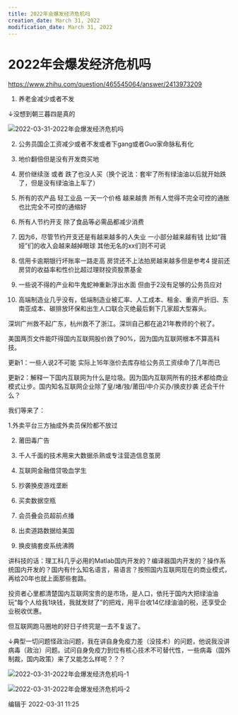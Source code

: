 ```yaml
---
title: 2022年会爆发经济危机吗
creation_date: March 31, 2022
modification_date: March 31, 2022
---
```



# 2022年会爆发经济危机吗

https://www.zhihu.com/question/465545064/answer/2413973209

1. 养老金减少或者不发

↓没想到朝三暮四是真的

![2022-03-31-2022年会爆发经济危机吗](assets/2022-03-31-2022年会爆发经济危机吗.jpeg)

2. 公务员国企工资减少或者不发或者下gang或者Guo家命脉私有化

3. 地价翻倍但是没有开发商买地

4. 房价继续涨 或者 跌了也没人买（换个说法：套牢了所有绿油油以后就开始跌了，但是没有绿油油上车了）

5. 所有的农产品 轻工业品 一天一个价格 越来越贵 所有人觉得不完全可控的通胀也比完全不可控的通缩好

6. 所有人节约开支 除了食品等必需品都减少消费

7. 因为6，尽管节约开支还是有越来越多的人失业 一小部分越来越有钱 比如“薇娅”们的收入会越来越掉眼球 其他无名的xx们则不可说

8. 信用卡逾期银行坏账率一路走高 房贷还不上法拍房越来越多但是参考4 提前还房贷的收益率和性价比超过理财投资股票基金

9. 一些说不得的产业和牛鬼蛇神重新浮出水面 但由于2没有足够的公务员应对

10. 高端制造业几乎没有，低端制造业被汇率、人工成本、租金、重资产折旧、东南亚成本、碳排放环保和出生人口联合灭绝最后剩下几家超大型寡头。

深圳广州救不起广东，杭州救不了浙江。深圳自己都在追21年教师的个税了。

美国两页文件能吓得国内互联网股价跌了90%，因为国内互联网根本不算高科技。

更新1：一些人说2不可能 实际上16年涨价去库存给公务员工资续命了几年而已

更新2：解释一下国内互联网为什么是垃圾。因为国内互联网所有的技术都给商业模式让步。国内知名互联网企业除了皇/堵/独/莆田/中介买办/换皮抄袭 还会干什么？

我们等来了：

1.外卖平台三方抽成外卖员保险都不放过

2. 莆田毒广告

3. 千人千面的技术用来大数据杀熟或专注营造信息茧房

4. 互联网金融借贷吸血学生

5. 抄袭换皮游戏垄断

6. 买卖数据空瓶

7. 会员叠会员超前点播

8. 出卖道路数据给美国

9. 换皮搞套皮系统沸腾

讲科技的话：理工科几乎必用的Matlab国内开发的？编译器国内开发的？操作系统国内开发的？国内有什么知名语言，易语言？按照国内互联网现在的商业模式，再给20年也就上面那些套路。

投资者心里都清楚国内互联网宝贵的是市场，是人口，依托于国内大把绿油油玩“每个人给我1块钱，我就发财了”的把戏，用平台收14亿绿油油的税，还享受企业税收优惠。

但互联网跑马圈地的好日子终究是一去不复返了。

↓典型一切问题怪政治问题，我在讲自身免疫力差（没技术）的问题，他说我没讲病毒（政治）问题。试问自身免疫力到位有核心技术不可替代性，一些病毒（国外制裁，国内政策）来了又能怎么样呢？？？

![2022-03-31-2022年会爆发经济危机吗-1](assets/2022-03-31-2022年会爆发经济危机吗-1.jpeg)

![2022-03-31-2022年会爆发经济危机吗-2](assets/2022-03-31-2022年会爆发经济危机吗-2.jpeg)

编辑于 2022-03-31 11:25

